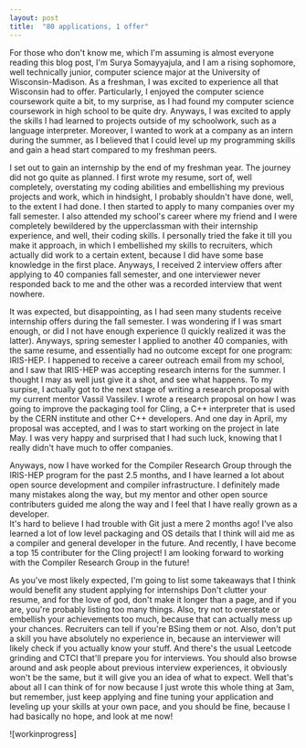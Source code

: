 ```yaml
---
layout: post
title:  "80 applications, 1 offer"
---
```

For those who don't know me, which I'm assuming is almost everyone reading this blog post, I'm 
Surya Somayyajula, and I am a rising sophomore, well technically junior, computer science major 
at the University of Wisconsin-Madison. As a freshman, I was excited to experience all that 
Wisconsin had to offer. Particularly, I enjoyed the computer science coursework quite a bit, 
to my surprise, as I had found my computer science coursework in high school to be quite dry. 
Anyways, I was excited to apply the skills I had learned to projects outside of my schoolwork, 
such as a language interpreter. Moreover, I wanted to work at a company as an intern during the 
summer, as I believed that I could level up my programming skills and gain a head start compared 
to my freshman peers.

I set out to gain an internship by the end of my freshman year. The journey did not go quite as planned. 
I first wrote my resume, sort of, well completely, overstating my coding abilities and embellishing my 
previous projects and work, which in hindsight, I probably shouldn't have done, well, to the extent I had 
done. I then started to apply to many companies over my fall semester. I also attended my school's career 
where my friend and I were completely bewildered by the upperclassman with their internship experience, and 
well, their coding skills. I personally tried the fake it till you make it approach, in which I embellished my 
skills to recruiters, which actually did work to a certain extent, because I did have some base knowledge in 
the first place. Anyways, I received 2 interview offers after applying to 40 companies fall semester, and one 
interviewer never responded back to me and the other was a recorded interview that went nowhere. 

It was expected, but disappointing, as I had seen many students receive internship offers during the fall semester. 
I was wondering if I was smart enough, or did I not have enough experience (I quickly realized it was the latter). 
Anyways, spring semester I applied to another 40 companies, with the same resume, and essentially 
had no outcome except for one program: IRIS-HEP. I happened to receive a career outreach email from my school, and 
I saw that IRIS-HEP was accepting research interns for the summer. I thought I may as well just give it a shot, and 
see what happens. To my surpise, I actually got to the next stage of writing a research proposal with my current mentor 
Vassil Vassilev. I wrote a research proposal on how I was going to improve the packaging tool for Cling, a C++ interpreter 
that is used by the CERN institute and other C++ developers. And one day in April, my proposal was accepted, and I was to start 
working on the project in late May. I was very happy and surprised that I had such luck, knowing that I really didn't have 
much to offer companies. 

Anyways, now I have worked for the Compiler Research Group through the IRIS-HEP program for the past 2.5 months, and I have 
learned a lot about open source development and compiler infrastructure. I definitely made many mistakes along the way, but 
my mentor and other open source contributers guided me along the way and I feel that I have really grown as a developer.  
It's hard to believe I had trouble with Git just a mere 2 months ago! I've also learned a lot of low level packaging and OS details 
that I think will aid me as a compiler and general developer in the future. And recently, I have become a top 15 contributer for the Cling 
project! I am looking forward to working with the Compiler Research Group in the future! 

As you've most likely expected, I'm going to list some takeaways that I think would benefit any student  applying for internships
Don't clutter your resume, and for the love of god, don't make it longer than a page, and if you are, you're probably listing
too many things. Also, try not to overstate or embellish your achievements too much, because that can actually mess up your chances. 
Recruiters can tell if you're BSing them or not. Also, don't put a skill you have absolutely no experience in, because an interviewer 
will likely check if you actually know your stuff. And there's the usual Leetcode grinding and CTCI that'll prepare you for interviews. 
You should also browse around and ask people about previous interview experiences, it obviously won't be the same, but it will give you 
an idea of what to expect. Well that's about all I can think of for now because I just wrote this whole thing at 3am, but remember, just 
keep applying and fine tuning your application and leveling up your skills at your own pace, and you should be fine, because I had basically 
no hope, and look at me now!

![workinprogress]